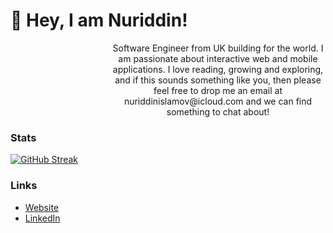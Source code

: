 # 🤞 Hey, I am Nuriddin!

<dl><dd><dl><dd><dl><dd><dl><dd>
<p align='center' >Software Engineer from UK building for the world. I am passionate about interactive web and mobile applications. I love reading, growing and exploring, and if this sounds something like you, then please feel free to drop me an email at nuriddinislamov@icloud.com and we can find something to chat about!</p>

</dd></dl></dd></dl></dd></dl></dd></dl>
  
  
### Stats

[![GitHub Streak](https://github-readme-streak-stats.herokuapp.com?user=nuriddinislamov&theme=merko&hide_border=true)](https://git.io/streak-stats)


### Links
- <a href='https://nuriddinislamov.com' target='_blank'>Website</a>
- <a href='https://linkedin.com/in/nuriddinislamov' target='_blank'>LinkedIn</a>
